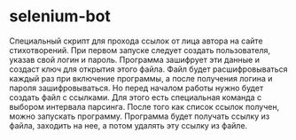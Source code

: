 # selenium-bot

Специальный скрипт для прохода ссылок от лица автора на сайте стихотворений.
При первом запуске следует создать пользователя, указав свой логин и пароль. Программа зашифрует эти данные и создаст ключ для открытия этого файла. Файл будет расшифровываться каждый раз при включение программы, а после получения логина и пароля зашифровываться.
Но перед началом работы нужно будет создать файл с ссылками. Для этого есть специальная команда с выбором интервала парсинга.
После того как список ссылок получен, можно запускать программу. Программа будет получать ссылку из файла, заходить на нее, а потом удалять эту ссылку из файле.
